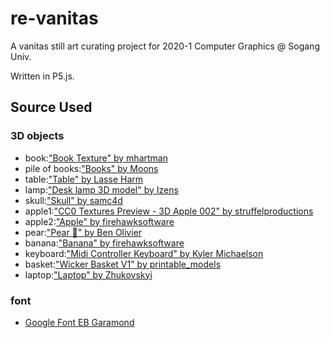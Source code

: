 # re-vanitas
A vanitas still art curating project for 2020-1 Computer Graphics @ Sogang Univ.

Written in P5.js.

## Source Used
### 3D objects
  - book:["Book Texture" by mhartman](https://sketchfab.com/3d-models/book-texture-53624c51c9634fe9b74a2e5cdd4ffd3c)
  - pile of books:["Books" by Moons](https://sketchfab.com/3d-models/books-71381d62759c46bda2ef9aa8d6d7c23a)
  - table:["Table" by Lasse Harm](https://sketchfab.com/3d-models/table-8d8bd092c4294c55ac726666306365d3)
  - lamp:["Desk lamp 3D model" by Izens](https://www.turbosquid.com/FullPreview/Index.cfm/ID/1301892)
  - skull:["Skull" by samc4d](https://www.turbosquid.com/3d-models/free-c4d-mode-anatomy-body/623330)
  - apple1:["CC0 Textures Preview - 3D Apple 002" by struffelproductions](https://sketchfab.com/3d-models/cc0-textures-preview-3d-apple-002-c43b3cf0d7804b998b8cd3a131f494aa)
  - apple2:["Apple" by firehawksoftware](https://sketchfab.com/3d-models/apple-e2891f3d4db94076ad43b24fef855856#download)
  - pear:["Pear 🍐" by Ben Olivier](https://sketchfab.com/3d-models/pear-4e1534ae68394cdea113679e3271d9e6)
  - banana:["Banana" by firehawksoftware](https://sketchfab.com/3d-models/banana-ada7c35a1a5742f1b4c528eb3daee35b)
  - keyboard:["Midi Controller Keyboard" by Kyler Michaelson](https://sketchfab.com/3d-models/midi-controller-keyboard-1d5198102a4746c48f68fc30817479ba)
  - basket:["Wicker Basket V1" by printable_models](https://free3d.com/3d-model/wicker-basket-v1--536042.html)
  - laptop:["Laptop" by Zhukovskyi](https://www.turbosquid.com/FullPreview/Index.cfm/ID/1063981)

### font
- [Google Font EB Garamond](https://fonts.google.com/specimen/EB+Garamond)
